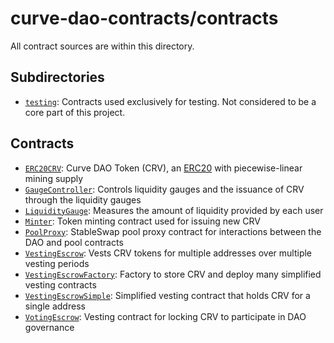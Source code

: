 # curve-dao-contracts/contracts

All contract sources are within this directory.

## Subdirectories

* [`testing`](testing): Contracts used exclusively for testing. Not considered to be a core part of this project.

## Contracts

* [`ERC20CRV`](ERC20CRV.vy): Curve DAO Token (CRV), an [ERC20](https://eips.ethereum.org/EIPS/eip-20) with piecewise-linear mining supply
* [`GaugeController`](GaugeController.vy): Controls liquidity gauges and the issuance of CRV through the liquidity gauges
* [`LiquidityGauge`](LiquidityGauge.vy): Measures the amount of liquidity provided by each user
* [`Minter`](Minter.vy): Token minting contract used for issuing new CRV
* [`PoolProxy`](PoolProxy.vy): StableSwap pool proxy contract for interactions between the DAO and pool contracts
* [`VestingEscrow`](VestingEscrow.vy): Vests CRV tokens for multiple addresses over multiple vesting periods
* [`VestingEscrowFactory`](VestingEscrowFactory.vy): Factory to store CRV and deploy many simplified vesting contracts
* [`VestingEscrowSimple`](VestingEscrowSimple.vy): Simplified vesting contract that holds CRV for a single address
* [`VotingEscrow`](VotingEscrow.vy): Vesting contract for locking CRV to participate in DAO governance
